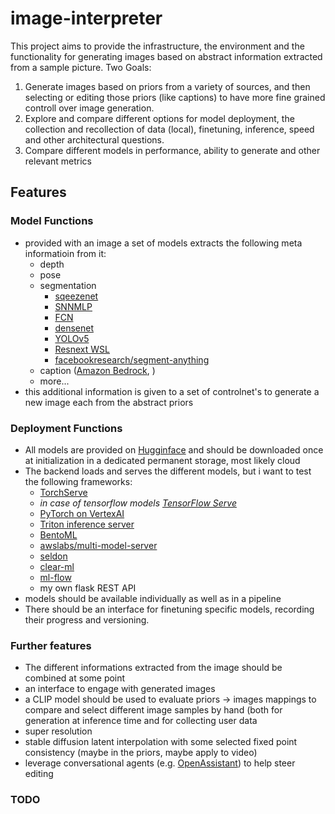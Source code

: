 # image-interpreter

This project aims to provide the infrastructure, the environment and the functionality for generating images based on abstract information extracted from a sample picture.
Two Goals:
  1) Generate images based on priors from a variety of sources, and then selecting or editing those priors (like captions) to have more fine grained controll over image generation.
  2) Explore and compare different options for model deployment, the collection and recollection of data (local), finetuning, inference, speed and other architectural questions.
  3) Compare different models in performance, ability to generate and other relevant metrics

## Features

### Model Functions
- provided with an image a set of models extracts the following meta informatioin from it:
  - depth
  - pose
  - segmentation 
    - [sqeezenet](https://pytorch.org/hub/pytorch_vision_squeezenet/)
    - [SNNMLP](https://pytorch.org/hub/pytorch_vision_snnmlp/)
    - [FCN](https://pytorch.org/hub/pytorch_vision_fcn_resnet101/)
    - [densenet](https://pytorch.org/hub/pytorch_vision_densenet/)
    - [YOLOv5](https://pytorch.org/hub/ultralytics_yolov5/)
    - [Resnext WSL](https://pytorch.org/hub/facebookresearch_WSL-Images_resnext/)
    - [facebookresearch/segment-anything](https://github.com/facebookresearch/segment-anything)
  - caption ([Amazon Bedrock](https://aws.amazon.com/bedrock/?nc2=h_ql_prod_ml_br), )
  - more...
- this additional information is given to a set of controlnet's to generate a new image each from the abstract priors

### Deployment Functions
- All models are provided on [Hugginface](https://huggingface.co/) and should be downloaded once at initialization in a dedicated permanent storage, most likely cloud
- The backend loads and serves the different models, but i want to test the following frameworks:
  - [TorchServe](https://github.com/pytorch/serve/tree/master)
  - *in case of tensorflow models [TensorFlow Serve](https://www.tensorflow.org/tfx/guide/serving)*
  - [PyTorch on VertexAI](https://cloud.google.com/blog/topics/developers-practitioners/pytorch-google-cloud-how-deploy-pytorch-models-vertex-ai)
  - [Triton inference server](https://catalog.ngc.nvidia.com/orgs/nvidia/containers/tritonserver)
  - [BentoML](https://github.com/bentoml/bentoml)
  - [awslabs/multi-model-server](https://github.com/awslabs/multi-model-server)
  - [seldon](https://github.com/SeldonIO/seldon-core)
  - [clear-ml](https://github.com/allegroai/clearml)
  - [ml-flow](https://github.com/mlflow/mlflow)
  - my own flask REST API
- models should be available individually as well as in a pipeline
- There should be an interface for finetuning specific models, recording their progress and versioning.


### Further features
- The different informations extracted from the image should be combined at some point
- an interface to engage with generated images
- a CLIP model should be used to evaluate priors -> images mappings to compare and select different image samples by hand (both for generation at inference time and for collecting user data
- super resolution
- stable diffusion latent interpolation with some selected fixed point consistency (maybe in the priors, maybe apply to video)
- leverage conversational agents (e.g. [OpenAssistant](https://huggingface.co/OpenAssistant)) to help steer editing


### TODO
